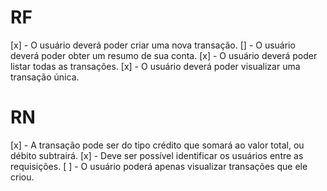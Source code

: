 # RF
  [x] - O usuário deverá poder criar uma nova transação.
  [] - O usuário deverá poder obter um resumo de sua conta.
  [x] - O usuário deverá poder listar todas as transações.
  [x] - O usuário deverá poder visualizar uma transação única.
  
# RN
 [x] - A transação pode ser do tipo crédito que somará ao valor total, ou débito subtrairá.
 [x] - Deve ser possível identificar os usuários entre as requisições.
 [ ] - O usuário poderá apenas visualizar transações que ele criou.